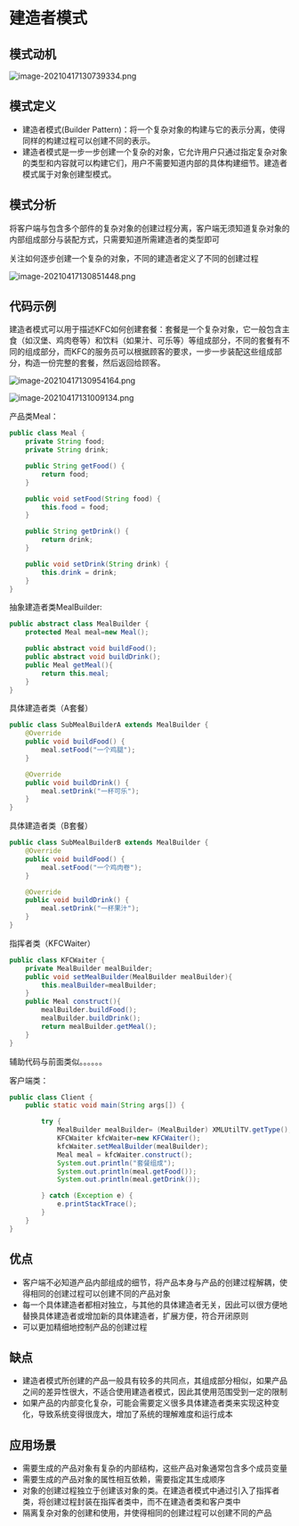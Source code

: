 # 建造者模式


<!--more-->

## 模式动机

![image-20210417130739334.png](./images/image-20210417130739334.png)

## 模式定义

- 建造者模式(Builder Pattern)：将一个复杂对象的构建与它的表示分离，使得同样的构建过程可以创建不同的表示。
- 建造者模式是一步一步创建一个复杂的对象，它允许用户只通过指定复杂对象的类型和内容就可以构建它们，用户不需要知道内部的具体构建细节。建造者模式属于对象创建型模式。



## 模式分析

将客户端与包含多个部件的复杂对象的创建过程分离，客户端无须知道复杂对象的内部组成部分与装配方式，只需要知道所需建造者的类型即可

关注如何逐步创建一个复杂的对象，不同的建造者定义了不同的创建过程

![image-20210417130851448.png](./images/image-20210417130851448.png)

## 代码示例

建造者模式可以用于描述KFC如何创建套餐：套餐是一个复杂对象，它一般包含主食（如汉堡、鸡肉卷等）和饮料（如果汁、可乐等）等组成部分，不同的套餐有不同的组成部分，而KFC的服务员可以根据顾客的要求，一步一步装配这些组成部分，构造一份完整的套餐，然后返回给顾客。

![image-20210417130954164.png](./images/image-20210417130954164.png)

![image-20210417131009134.png](./images/image-20210417131009134.png)



产品类Meal：

```java
public class Meal {
    private String food;
    private String drink;

    public String getFood() {
        return food;
    }

    public void setFood(String food) {
        this.food = food;
    }

    public String getDrink() {
        return drink;
    }

    public void setDrink(String drink) {
        this.drink = drink;
    }
}
```

抽象建造者类MealBuilder:

```java
public abstract class MealBuilder {
    protected Meal meal=new Meal();

    public abstract void buildFood();
    public abstract void buildDrink();
    public Meal getMeal(){
        return this.meal;
    }
}
```

具体建造者类（A套餐）

```java
public class SubMealBuilderA extends MealBuilder {
    @Override
    public void buildFood() {
        meal.setFood("一个鸡腿");
    }

    @Override
    public void buildDrink() {
        meal.setDrink("一杯可乐");
    }
}
```

具体建造者类（B套餐）

```java
public class SubMealBuilderB extends MealBuilder {
    @Override
    public void buildFood() {
        meal.setFood("一个鸡肉卷");
    }

    @Override
    public void buildDrink() {
        meal.setDrink("一杯果汁");
    }
}
```

指挥者类（KFCWaiter）

```java
public class KFCWaiter {
    private MealBuilder mealBuilder;
    public void setMealBuilder(MealBuilder mealBuilder){
        this.mealBuilder=mealBuilder;
    }
    public Meal construct(){
        mealBuilder.buildFood();
        mealBuilder.buildDrink();
        return mealBuilder.getMeal();
    }
}
```

辅助代码与前面类似。。。。。。

客户端类：

```java
public class Client {
    public static void main(String args[]) {

        try {
            MealBuilder mealBuilder= (MealBuilder) XMLUtilTV.getType();
            KFCWaiter kfcWaiter=new KFCWaiter();
            kfcWaiter.setMealBuilder(mealBuilder);
            Meal meal = kfcWaiter.construct();
            System.out.println("套餐组成");
            System.out.println(meal.getFood());
            System.out.println(meal.getDrink());

        } catch (Exception e) {
            e.printStackTrace();
        }
    }
}
```



## 优点

- 客户端不必知道产品内部组成的细节，将产品本身与产品的创建过程解耦，使得相同的创建过程可以创建不同的产品对象
- 每一个具体建造者都相对独立，与其他的具体建造者无关，因此可以很方便地替换具体建造者或增加新的具体建造者，扩展方便，符合开闭原则
- 可以更加精细地控制产品的创建过程

## 缺点

- 建造者模式所创建的产品一般具有较多的共同点，其组成部分相似，如果产品之间的差异性很大，不适合使用建造者模式，因此其使用范围受到一定的限制
- 如果产品的内部变化复杂，可能会需要定义很多具体建造者类来实现这种变化，导致系统变得很庞大，增加了系统的理解难度和运行成本

## 应用场景

- 需要生成的产品对象有复杂的内部结构，这些产品对象通常包含多个成员变量
- 需要生成的产品对象的属性相互依赖，需要指定其生成顺序
- 对象的创建过程独立于创建该对象的类。在建造者模式中通过引入了指挥者类，将创建过程封装在指挥者类中，而不在建造者类和客户类中
- 隔离复杂对象的创建和使用，并使得相同的创建过程可以创建不同的产品
